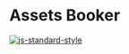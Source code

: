 # Assets Booker
[![js-standard-style](https://img.shields.io/badge/code%20style-standard-brightgreen.svg)](http://standardjs.com)
